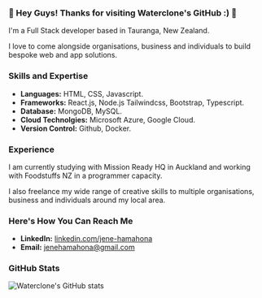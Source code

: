 ### 👋 Hey Guys! Thanks for visiting Waterclone's GitHub :) 👋

I'm a Full Stack developer based in Tauranga, New Zealand.

I love to come alongside organisations, business and individuals to build bespoke web and app solutions.

### Skills and Expertise

- **Languages:** HTML, CSS, Javascript.
- **Frameworks:** React.js, Node.js Tailwindcss, Bootstrap, Typescript.
- **Database:** MongoDB, MySQL.
- **Cloud Technolgies:** Microsoft Azure, Google Cloud.
- **Version Control:** Github, Docker.

### Experience

I am currently studying with Mission Ready HQ in Auckland and working with Foodstuffs NZ in a programmer capacity.

I also freelance my wide range of creative skills to multiple organisations, business and individuals around my local area.

### Here's How You Can Reach Me
- **LinkedIn:** [linkedin.com/jene-hamahona]([https://www.linkedin.com/in/jenehamahona/](https://www.linkedin.com/in/jene-hamahona/))
- **Email:** [jenehamahona@gmail.com](mailto:jenehamahona@gmail.com)

### GitHub Stats
![Waterclone's GitHub stats](https://github-readme-stats.vercel.app/api?username=Waterclone&show_icons=true&theme=radical)

